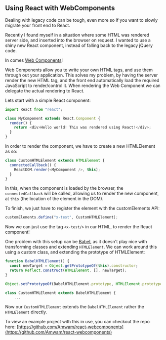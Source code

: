 Using React with WebComponents
---

Dealing with legacy code can be tough, even more so if you want to slowly migrate your front end to React.

Recently I found myself in a situation where some HTML was rendered server side, and inserted into the browser on request. I wanted to use a shiny new React component, instead of falling back to the legacy jQuery code.

In comes [Web Components](https://www.webcomponents.org)!

Web Components allow you to write your own HTML tags, and use them through out your application. This solves my problem, by having the server render the new HTML tag, and the front end automatically load the required JavaScript to render/control it. When rendering the Web Component we can delegate the actual rendering to React.

Lets start with a simple React component:

```JavaScript
import React from "react";

class MyComponent extends React.Component {
  render() {
    return <div>Hello world! This was rendered using React!</div>;
  }
}
```

In order to render the component, we have to create a new HTMLElement as so:

```JavaScript
class CustomHTMLElement extends HTMLElement {
  connectedCallback() {
    ReactDOM.render(<MyComponent />, this);
  }
}
```

In this, when the component is loaded by the browser, the `connectedCallback` will be called, allowing us to render the new component, at `this` (the location of the element in the DOM).

To finish, we just have to register the element with the customElements API:

```JavaScript
customElements.define("x-test", CustomHTMLElement);
```

Now we can just use the tag `<x-test/>` in our HTML, to render the React component!

One problem with this setup can be [Babel](https://babeljs.io), as it doesn't play nice with transforming classes and extending `HTMLElement`.
We can work around this using a custom class, and extending the prototype of HTMLElement:

```JavaScript
function BabelHTMLElement() {
  const newTarget = Object.getPrototypeOf(this).constructor;
  return Reflect.construct(HTMLElement, [], newTarget);
}

Object.setPrototypeOf(BabelHTMLElement.prototype, HTMLElement.prototype);

class CustomHTMLElement extends BabelHTMLElement {
    ...
```

Now our `CustomHTMLElement` extends the `BabelHTMLElement` rather the `HTMLElement` directly.

To view an example project with this in use, you can checkout the repo here: [https://github.com/Amwam/react-webcomponents](https://github.com/Amwam/react-webcomponents)
